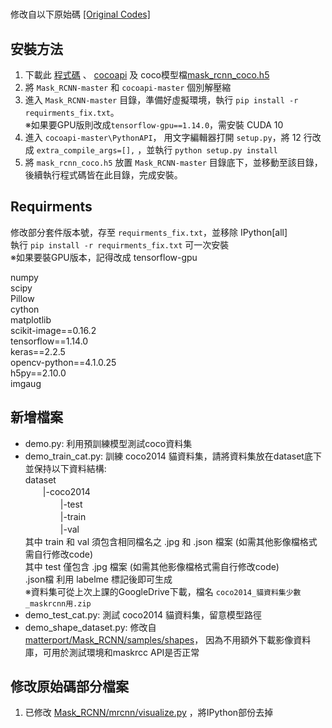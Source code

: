 # 
修改自以下原始碼
[[Original Codes]](https://github.com/matterport/Mask_RCNN)

## 安裝方法
1. 下載此 [程式碼](https://github.com/shONeBanana/Mask_RCNN/archive/refs/heads/master.zip) 、 [cocoapi](https://github.com/cocodataset/cocoapi) 及 coco模型檔[mask_rcnn_coco.h5
](https://github.com/matterport/Mask_RCNN/releases/download/v2.0/mask_rcnn_coco.h5)   
2. 將 `Mask_RCNN-master` 和 `cocoapi-master` 個別解壓縮
3. 進入 `Mask_RCNN-master` 目錄，準備好虛擬環境，執行 `pip install -r requirments_fix.txt`。   
※如果要GPU版則改成`tensorflow-gpu==1.14.0`，需安裝 CUDA 10
4. 進入 `cocoapi-master\PythonAPI`， 用文字編輯器打開 `setup.py`，將 12 行改成 `extra_compile_args=[],` ，並執行 `python setup.py install`
5. 將 `mask_rcnn_coco.h5` 放置 `Mask_RCNN-master` 目錄底下，並移動至該目錄，後續執行程式碼皆在此目錄，完成安裝。

## Requirments
修改部分套件版本號，存至 `requirments_fix.txt`，並移除 IPython[all]  
執行 `pip install -r requirments_fix.txt` 可一次安裝  
※如果要裝GPU版本，記得改成 tensorflow-gpu

numpy  
scipy  
Pillow  
cython  
matplotlib  
scikit-image==0.16.2  
tensorflow==1.14.0  
keras==2.2.5  
opencv-python==4.1.0.25  
h5py==2.10.0  
imgaug  
 
## 新增檔案
* demo.py: 利用預訓練模型測試coco資料集
* demo_train_cat.py: 訓練 coco2014 貓資料集，請將資料集放在dataset底下並保持以下資料結構:   
dataset   
　　|-coco2014   
　　　　|-test   
　　　　|-train  
　　　　|-val  
其中 train 和 val 須包含相同檔名之 .jpg 和 .json 檔案 (如需其他影像檔格式需自行修改code)  
其中 test 僅包含 .jpg 檔案 (如需其他影像檔格式需自行修改code)   
.json檔 利用 labelme 標記後即可生成  
※資料集可從上次上課的GoogleDrive下載，檔名 `coco2014_貓資料集少數_maskrcnn用.zip`
* demo_test_cat.py: 測試 coco2014 貓資料集，留意模型路徑
* demo_shape_dataset.py: 修改自[matterport/Mask_RCNN/samples/shapes](https://github.com/matterport/Mask_RCNN/tree/master/samples/shapes)，
因為不用額外下載影像資料庫，可用於測試環境和maskrcc API是否正常

## 修改原始碼部分檔案
1. 已修改 [Mask_RCNN/mrcnn/visualize.py](https://github.com/shONeBanana/Mask_RCNN/blob/master/mrcnn/visualize.py) ，將IPython部份去掉
